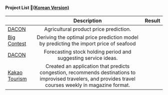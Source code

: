 #### Project List 📝([Korean Version)](https://viridian-monarch-554.notion.site/Project-List-2fb5f156c064465f9dcd66d49e4188ee)

|                                                                                 	|                                                                        Description                                                                       	| Result 	|
|---------------------------------------------------------------------------------	|:--------------------------------------------------------------------------------------------------------------------------------------------------------:	|--------	|
|   [DACON](https://dacon.io/competitions/official/235801/overview/description)   	| Agricultural product price prediction.                                                                                                                   	|        	|
|   [Big Contest](https://github.com/loveacaji/Project/tree/main/BIG%20CONTEST)   	| Deriving the optimal price prediction model by predicting the import price of seafood                                                                    	|        	|
|   [DACON](https://dacon.io/competitions/official/235798/overview/description)   	| Forecasting stock holding period and suggesting service ideas.                                                                                           	|        	|
| [Kakao Tourism](https://github.com/loveacaji/Project/tree/main/Kakao%20Tourism) 	| Created an application that predicts congestion, recommends destinations to improvised travelers, and provides travel courses weekly in magazine format. 	|        	|


